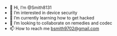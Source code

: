 - 👋 Hi, I’m @Smith8131
- 👀 I’m interested in device security
- 🌱 I’m currently learning how to get hacked
- 💞️ I’m looking to collaborate on remedies and codec
- 📫 How to reach me bsmith9702@gmail.com

<!---
Smith8131/Smith8131 is a ✨ special ✨ repository because its `README.md` (this file) appears on your GitHub profile.
You can click the Preview link to take a look at your changes.
--->
